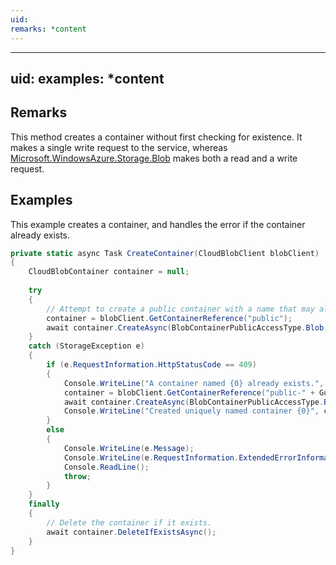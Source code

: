 ```yaml
---
uid: 
remarks: *content
---
```

---
uid: 
examples: *content
---
## Remarks  
 This method creates a container without first checking for existence. It makes a single write request to the service, whereas [Microsoft.WindowsAzure.Storage.Blob](assetId:///N:Microsoft.WindowsAzure.Storage.Blob?qualifyHint=False&autoUpgrade=True) makes both a read and a write request.  
  
## Examples  
 This example creates a container, and handles the error if the container already exists.  
  
```c#  
private static async Task CreateContainer(CloudBlobClient blobClient)  
{  
    CloudBlobContainer container = null;  
  
    try  
    {  
        // Attempt to create a public container with a name that may already exist.  
        container = blobClient.GetContainerReference("public");  
        await container.CreateAsync(BlobContainerPublicAccessType.Blob, null, null);  
    }  
    catch (StorageException e)  
    {  
        if (e.RequestInformation.HttpStatusCode == 409)  
        {  
            Console.WriteLine("A container named {0} already exists.", container.Name);  
            container = blobClient.GetContainerReference("public-" + Guid.NewGuid().ToString());  
            await container.CreateAsync(BlobContainerPublicAccessType.Blob, null, null);  
            Console.WriteLine("Created uniquely named container {0}", container.Name);  
        }  
        else  
        {  
            Console.WriteLine(e.Message);  
            Console.WriteLine(e.RequestInformation.ExtendedErrorInformation.ErrorMessage);  
            Console.ReadLine();  
            throw;  
        }  
    }  
    finally  
    {  
        // Delete the container if it exists.  
        await container.DeleteIfExistsAsync();  
    }  
}  
  
```